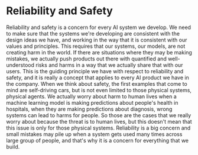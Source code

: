 # Reliability and Safety

 Reliability and safety is a concern for every AI system we develop. We need to make sure that the systems we're developing are consistent with the design ideas we have, and working in the way that it is consistent with our values and principles. This requires that our systems, our models, are not creating harm in the world. If there are situations where they may be making mistakes, we actually push products out there with quantified and well-understood risks and harms in a way that we actually share that with our users. This is the guiding principle we have with respect to reliability and safety, and it is really a concept that applies to every AI product we have in the company. When we think about safety, the first examples that come to mind are self-driving cars, but is not even limited to those physical systems, physical agents. We actually worry about harm to human lives when a machine learning model is making predictions about people's health in hospitals, when they are making predictions about diagnosis, wrong systems can lead to harms for people. So those are the cases that we really worry about because the threat is to human lives, but this doesn't mean that this issue is only for those physical systems. Reliability is a big concern and small mistakes may pile up when a system gets used many times across large group of people, and that's why it is a concern for everything that we build.